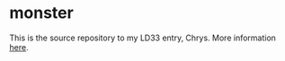 # monster
This is the source repository to my LD33 entry, Chrys.
More information [here](http://ludumdare.com/compo/ludum-dare-33/?action=preview&uid=39935).
